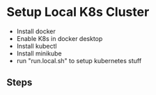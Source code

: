 # Setup Local K8s Cluster

- Install docker
- Enable K8s in docker desktop
- Install kubectl
- Install minikube
- run "run.local.sh" to setup kubernetes stuff


## Steps
